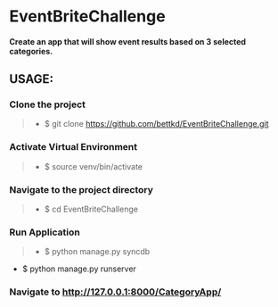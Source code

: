 # EventBriteChallenge
#### Create an app that will show event results based on 3 selected categories.

## USAGE:

### Clone the project
> * $ git clone https://github.com/bettkd/EventBriteChallenge.git

### Activate Virtual Environment
> * $ source venv/bin/activate


### Navigate to the project directory
> * $ cd EventBriteChallenge

### Run Application
> * $ python manage.py syncdb
* $ python manage.py runserver

### Navigate to http://127.0.0.1:8000/CategoryApp/
